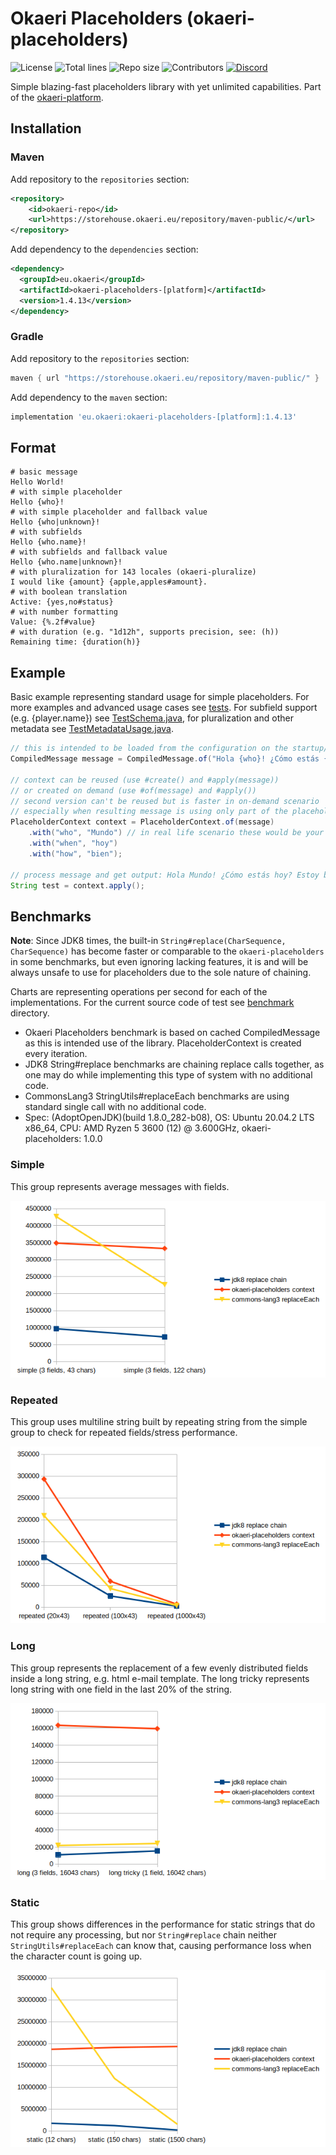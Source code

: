 # Okaeri Placeholders (okaeri-placeholders)

![License](https://img.shields.io/github/license/OkaeriPoland/okaeri-placeholders)
![Total lines](https://img.shields.io/tokei/lines/github/OkaeriPoland/okaeri-placeholders)
![Repo size](https://img.shields.io/github/repo-size/OkaeriPoland/okaeri-placeholders)
![Contributors](https://img.shields.io/github/contributors/OkaeriPoland/okaeri-placeholders)
[![Discord](https://img.shields.io/discord/589089838200913930)](https://discord.gg/hASN5eX)

Simple blazing-fast placeholders library with yet unlimited capabilities. Part of the [okaeri-platform](https://github.com/OkaeriPoland/okaeri-platform).

## Installation

### Maven

Add repository to the `repositories` section:

```xml
<repository>
    <id>okaeri-repo</id>
    <url>https://storehouse.okaeri.eu/repository/maven-public/</url>
</repository>
```

Add dependency to the `dependencies` section:

```xml
<dependency>
  <groupId>eu.okaeri</groupId>
  <artifactId>okaeri-placeholders-[platform]</artifactId>
  <version>1.4.13</version>
</dependency>
```

### Gradle

Add repository to the `repositories` section:

```groovy
maven { url "https://storehouse.okaeri.eu/repository/maven-public/" }
```

Add dependency to the `maven` section:

```groovy
implementation 'eu.okaeri:okaeri-placeholders-[platform]:1.4.13'
```

## Format

```console
# basic message
Hello World!
# with simple placeholder
Hello {who}!
# with simple placeholder and fallback value
Hello {who|unknown}!
# with subfields
Hello {who.name}!
# with subfields and fallback value
Hello {who.name|unknown}!
# with pluralization for 143 locales (okaeri-pluralize)
I would like {amount} {apple,apples#amount}.
# with boolean translation
Active: {yes,no#status}
# with number formatting
Value: {%.2f#value}
# with duration (e.g. "1d12h", supports precision, see: (h))
Remaining time: {duration(h)}
```

## Example

Basic example representing standard usage for simple placeholders. For more examples and advanced usage cases
see [tests](https://github.com/OkaeriPoland/okaeri-placeholders/tree/master/src/test/java/eu/okaeri/placeholderstest). For subfield support (e.g. {player.name})
see [TestSchema.java](https://github.com/OkaeriPoland/okaeri-placeholders/blob/master/src/test/java/eu/okaeri/placeholderstest/schema/TestSchema.java), for pluralization and other metadata
see [TestMetadataUsage.java](https://github.com/OkaeriPoland/okaeri-placeholders/blob/master/src/test/java/eu/okaeri/placeholderstest/TestMetadataUsage.java).

```java
// this is intended to be loaded from the configuration on the startup/cached and stored compiled
CompiledMessage message = CompiledMessage.of("Hola {who}! ¿Cómo estás {when}? Estoy {how}.");

// context can be reused (use #create() and #apply(message)) 
// or created on demand (use #of(message) and #apply())
// second version can't be reused but is faster in on-demand scenario
// especially when resulting message is using only part of the placeholders
PlaceholderContext context = PlaceholderContext.of(message)
    .with("who", "Mundo") // in real life scenario these would be your variables
    .with("when", "hoy")
    .with("how", "bien");

// process message and get output: Hola Mundo! ¿Cómo estás hoy? Estoy bien.
String test = context.apply();
```

## Benchmarks

**Note**: Since JDK8 times, the built-in `String#replace(CharSequence, CharSequence)` has become faster or comparable to the `okaeri-placeholders` in some benchmarks,
but even ignoring lacking features, it is and will be always unsafe to use for placeholders due to the sole nature of chaining.

Charts are representing operations per second for each of the implementations. For the current source code of test
see [benchmark](https://github.com/OkaeriPoland/okaeri-placeholders/tree/master/benchmark) directory.

- Okaeri Placeholders benchmark is based on cached CompiledMessage as this is intended use of the library. PlaceholderContext is created every iteration.
- JDK8 String#replace benchmarks are chaining replace calls together, as one may do while implementing this type of system with no additional code.
- CommonsLang3 StringUtils#replaceEach benchmarks are using standard single call with no additional code.
- Spec: (AdoptOpenJDK)(build 1.8.0_282-b08), OS: Ubuntu 20.04.2 LTS x86_64, CPU: AMD Ryzen 5 3600 (12) @ 3.600GHz, okaeri-placeholders: 1.0.0

### Simple

This group represents average messages with fields.

![](benchmark/results/1.0.0/simple.png)

### Repeated

This group uses multiline string built by repeating string from the simple group to check for repeated fields/stress performance.

![](benchmark/results/1.0.0/repeated.png)

### Long

This group represents the replacement of a few evenly distributed fields inside a long string, e.g. html e-mail template. The long tricky represents long string with one field in the last 20% of the
string.

![](benchmark/results/1.0.0/long.png)

### Static

This group shows differences in the performance for static strings that do not require any processing, but nor `String#replace` chain neither `StringUtils#replaceEach` can know that, causing
performance loss when the character count is going up.

![](benchmark/results/1.0.0/static.png)
